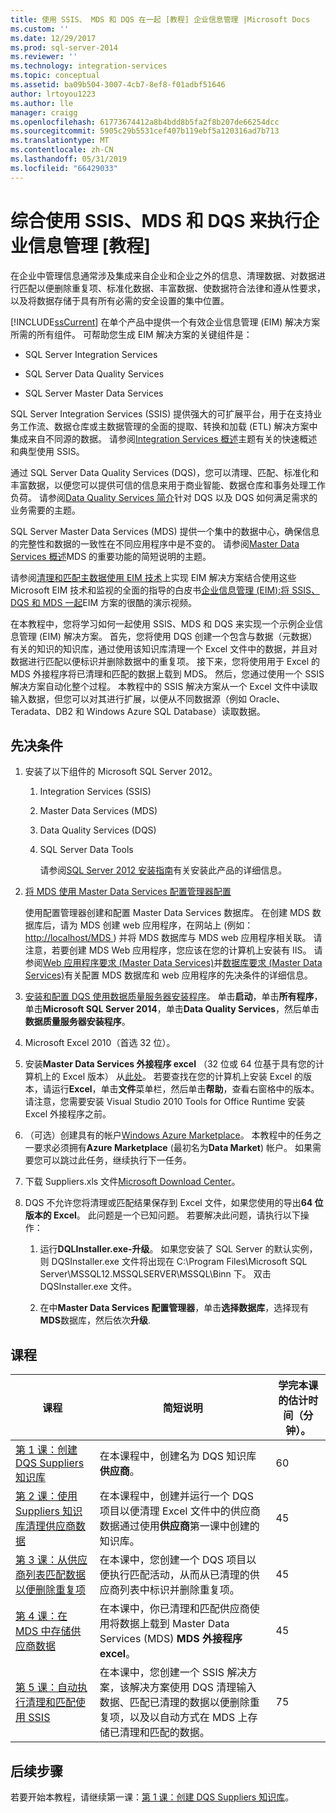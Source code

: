 ```yaml
---
title: 使用 SSIS、 MDS 和 DQS 在一起 [教程] 企业信息管理 |Microsoft Docs
ms.custom: ''
ms.date: 12/29/2017
ms.prod: sql-server-2014
ms.reviewer: ''
ms.technology: integration-services
ms.topic: conceptual
ms.assetid: ba09b504-3007-4cb7-8ef8-f01adbf51646
author: lrtoyou1223
ms.author: lle
manager: craigg
ms.openlocfilehash: 61773674412a8b4bdd8b5fa2f8b207de66254dcc
ms.sourcegitcommit: 5905c29b5531cef407b119ebf5a120316ad7b713
ms.translationtype: MT
ms.contentlocale: zh-CN
ms.lasthandoff: 05/31/2019
ms.locfileid: "66429033"
---
```

# <a name="enterprise-information-management-using-ssis-mds-and-dqs-together-tutorial"></a>综合使用 SSIS、MDS 和 DQS 来执行企业信息管理 [教程]
  在企业中管理信息通常涉及集成来自企业和企业之外的信息、清理数据、对数据进行匹配以便删除重复项、标准化数据、丰富数据、使数据符合法律和遵从性要求，以及将数据存储于具有所有必需的安全设置的集中位置。  
  
 [!INCLUDE[ssCurrent](../includes/sscurrent-md.md)] 在单个产品中提供一个有效企业信息管理 (EIM) 解决方案所需的所有组件。 可帮助您生成 EIM 解决方案的关键组件是：  
  
-   SQL Server Integration Services  
  
-   SQL Server Data Quality Services  
  
-   SQL Server Master Data Services  
  
 SQL Server Integration Services (SSIS) 提供强大的可扩展平台，用于在支持业务工作流、数据仓库或主数据管理的全面的提取、转换和加载 (ETL) 解决方案中集成来自不同源的数据。 请参阅[Integration Services 概述](https://msdn.microsoft.com/library/ms141263\(SQL.105\).aspx)主题有关的快速概述和典型使用 SSIS。  
  
 通过 SQL Server Data Quality Services (DQS)，您可以清理、匹配、标准化和丰富数据，以便您可以提供可信的信息来用于商业智能、数据仓库和事务处理工作负荷。 请参阅[Data Quality Services 简介](https://msdn.microsoft.com/library/ff877917.aspx)针对 DQS 以及 DQS 如何满足需求的业务需要的主题。  
  
 SQL Server Master Data Services (MDS) 提供一个集中的数据中心，确保信息的完整性和数据的一致性在不同应用程序中是不变的。 请参阅[Master Data Services 概述](../master-data-services/master-data-services-overview-mds.md)MDS 的重要功能的简短说明的主题。  
  
 请参阅[清理和匹配主数据使用 EIM 技术](https://msdn.microsoft.com/library/hh403491.aspx)上实现 EIM 解决方案结合使用这些 Microsoft EIM 技术和监视的全面的指导的白皮书[企业信息管理 (EIM):将 SSIS、 DQS 和 MDS 一起](https://go.microsoft.com/fwlink/?LinkId=258672)EIM 方案的很酷的演示视频。  
  
 在本教程中，您将学习如何一起使用 SSIS、MDS 和 DQS 来实现一个示例企业信息管理 (EIM) 解决方案。 首先，您将使用 DQS 创建一个包含与数据（元数据）有关的知识的知识库，通过使用该知识库清理一个 Excel 文件中的数据，并且对数据进行匹配以便标识并删除数据中的重复项。 接下来，您将使用用于 Excel 的 MDS 外接程序将已清理和匹配的数据上载到 MDS。 然后，您通过使用一个 SSIS 解决方案自动化整个过程。 本教程中的 SSIS 解决方案从一个 Excel 文件中读取输入数据，但您可以对其进行扩展，以便从不同数据源（例如 Oracle、Teradata、DB2 和 Windows Azure SQL Database）读取数据。  
  
## <a name="prerequisites"></a>先决条件  
  
1.  安装了以下组件的 Microsoft SQL Server 2012。  
  
    1.  Integration Services (SSIS)  
  
    2.  Master Data Services (MDS)  
  
    3.  Data Quality Services (DQS)  
  
    4.  SQL Server Data Tools  
  
         请参阅[SQL Server 2012 安装指南](../database-engine/install-windows/installation-for-sql-server.md)有关安装此产品的详细信息。  
  
2.  [将 MDS 使用 Master Data Services 配置管理器配置](https://msdn.microsoft.com/library/ee633884.aspx)  
  
     使用配置管理器创建和配置 Master Data Services 数据库。 在创建 MDS 数据库后，请为 MDS 创建 web 应用程序，在网站上 (例如： [ http://localhost/MDS ](http://localhost/MDS)) 并将 MDS 数据库与 MDS web 应用程序相关联。 请注意，若要创建 MDS Web 应用程序，您应该在您的计算机上安装有 IIS。 请参阅[Web 应用程序要求 (Master Data Services)](https://msdn.microsoft.com/library/ee633744.aspx)并[数据库要求 (Master Data Services)](https://msdn.microsoft.com/library/ee633767.aspx)有关配置 MDS 数据库和 web 应用程序的先决条件的详细信息。  
  
3.  [安装和配置 DQS 使用数据质量服务器安装程序](https://msdn.microsoft.com/library/hh231682.aspx)。 单击**启动**，单击**所有程序**，单击**Microsoft SQL Server 2014**，单击**Data Quality Services**，然后单击**数据质量服务器安装程序**。  
  
4.  Microsoft Excel 2010（首选 32 位）。  
  
5.  安装**Master Data Services 外接程序 excel** （32 位或 64 位基于具有您的计算机上的 Excel 版本） 从[此处](https://www.microsoft.com/download/details.aspx?id=29064)。 若要查找在您的计算机上安装 Excel 的版本，请运行**Excel**，单击**文件**菜单栏，然后单击**帮助**，查看右窗格中的版本。 请注意，您需要安装 Visual Studio 2010 Tools for Office Runtime 安装 Excel 外接程序之前。  
  
6.  （可选）创建具有的帐户[Windows Azure Marketplace](https://azuremarketplace.microsoft.com/marketplace/)。 本教程中的任务之一要求必须拥有**Azure Marketplace** (最初名为**Data Market**) 帐户。 如果需要您可以跳过此任务，继续执行下一任务。  
  
7.  下载 Suppliers.xls 文件[Microsoft Download Center](https://www.microsoft.com/download/details.aspx?id=50426)。  
  
8.  DQS 不允许您将清理或匹配结果保存到 Excel 文件，如果您使用的导出**64 位版本的 Excel**。 此问题是一个已知问题。 若要解决此问题，请执行以下操作：  
  
    1.  运行**DQLInstaller.exe-升级**。 如果您安装了 SQL Server 的默认实例，则 DQSInstaller.exe 文件将出现在 C:\Program Files\Microsoft SQL Server\MSSQL12.MSSQLSERVER\MSSQL\Binn 下。 双击 DQSInstaller.exe 文件。  
  
    2.  在中**Master Data Services 配置管理器**，单击**选择数据库**，选择现有**MDS**数据库，然后依次**升级**.  
  
## <a name="lessons"></a>课程  
  
|课程|简短说明|学完本课的估计时间（分钟）。|  
|------------|-----------------------|------------------------------------------------|  
|[第 1 课：创建 DQS Suppliers 知识库](../../2014/tutorials/lesson-1-creating-the-suppliers-dqs-knowledge-base.md)|在本课程中，创建名为 DQS 知识库**供应商**。|60|  
|[第 2 课：使用 Suppliers 知识库清理供应商数据](../../2014/tutorials/lesson-2-cleansing-supplier-data-using-the-suppliers-knowledge-base.md)|在本课程中，创建并运行一个 DQS 项目以便清理 Excel 文件中的供应商数据通过使用**供应商**第一课中创建的知识库。|45|  
|[第 3 课：从供应商列表匹配数据以便删除重复项](../../2014/tutorials/lesson-3-matching-data-to-remove-duplicates-from-supplier-list.md)|在本课中，您创建一个 DQS 项目以便执行匹配活动，从而从已清理的供应商列表中标识并删除重复项。|45|  
|[第 4 课：在 MDS 中存储供应商数据](../../2014/tutorials/lesson-4-storing-supplier-data-in-mds.md)|在本课中，你已清理和匹配供应商使用将数据上载到 Master Data Services (MDS) **MDS 外接程序 excel**。|45|  
|[第 5 课：自动执行清理和匹配使用 SSIS](../../2014/tutorials/lesson-5-automating-the-cleansing-and-matching-using-ssis.md)|在本课中，您创建一个 SSIS 解决方案，该解决方案使用 DQS 清理输入数据、匹配已清理的数据以便删除重复项，以及以自动方式在 MDS 上存储已清理和匹配的数据。|75|  
  
## <a name="next-steps"></a>后续步骤  
 若要开始本教程，请继续第一课：[第 1 课：创建 DQS Suppliers 知识库](../../2014/tutorials/lesson-1-creating-the-suppliers-dqs-knowledge-base.md)。  
  
  
